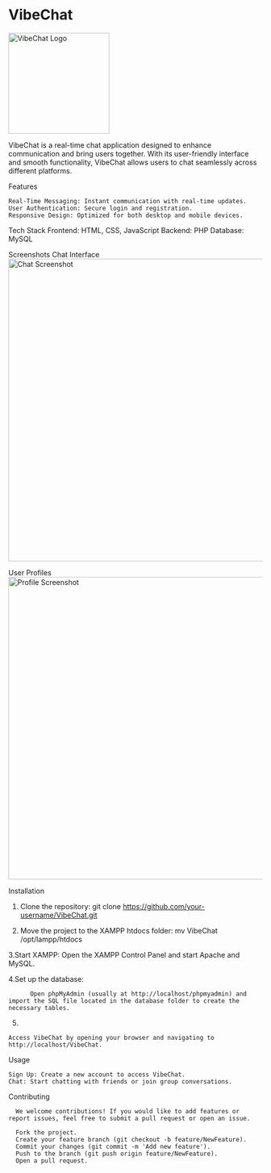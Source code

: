 # VibeChat

<img src="gitimages/Screenshot (324)" alt="VibeChat Logo" width="200">

VibeChat is a real-time chat application designed to enhance communication and bring users together. With its user-friendly interface and smooth functionality, VibeChat allows users to chat seamlessly across different platforms.

Features

    Real-Time Messaging: Instant communication with real-time updates.
    User Authentication: Secure login and registration.
    Responsive Design: Optimized for both desktop and mobile devices.

Tech Stack
    Frontend: HTML, CSS, JavaScript
    Backend: PHP
    Database: MySQL

Screenshots
Chat Interface
<img src="path-to-chat-screenshot" alt="Chat Screenshot" width="600">

User Profiles
<img src="path-to-profile-screenshot" alt="Profile Screenshot" width="600">

 Installation

   1. Clone the repository:
             git clone https://github.com/your-username/VibeChat.git

  2. Move the project to the XAMPP htdocs folder:
              mv VibeChat /opt/lampp/htdocs
     
  3.Start XAMPP:
         Open the XAMPP Control Panel and start Apache and MySQL.

  4.Set up the database:

          Open phpMyAdmin (usually at http://localhost/phpmyadmin) and import the SQL file located in the database folder to create the necessary tables.

  5.
    Access VibeChat by opening your browser and navigating to http://localhost/VibeChat.



   Usage

    Sign Up: Create a new account to access VibeChat.
    Chat: Start chatting with friends or join group conversations.


  Contributing

      We welcome contributions! If you would like to add features or report issues, feel free to submit a pull request or open an issue.

      Fork the project.
      Create your feature branch (git checkout -b feature/NewFeature).
      Commit your changes (git commit -m 'Add new feature').
      Push to the branch (git push origin feature/NewFeature).
      Open a pull request.


   
 

